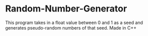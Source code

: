 # Random-Number-Generator
This program takes in a float value between 0 and 1 as a seed and generates pseudo-random numbers of that seed. Made in C++
